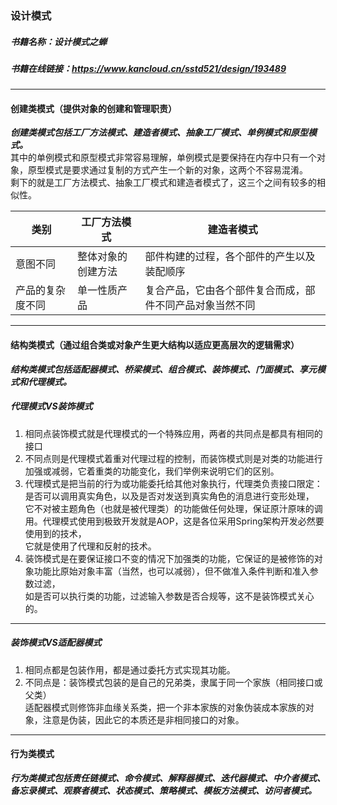 ### 设计模式
##### 书籍名称：设计模式之蝉
##### 书籍在线链接：https://www.kancloud.cn/sstd521/design/193489

---------------------------------------
#### 创建类模式（提供对象的创建和管理职责）
***创建类模式包括工厂方法模式、建造者模式、抽象工厂模式、单例模式和原型模式。***<br>
其中的单例模式和原型模式非常容易理解，单例模式是要保持在内存中只有一个对象，原型模式是要求通过复制的方式产生一个新的对象，这两个不容易混淆。<br>
剩下的就是工厂方法模式、抽象工厂模式和建造者模式了，这三个之间有较多的相似性。<br>

| 类别 | 工厂方法模式 | 建造者模式 | 
---- | ---|  ---| 
意图不同 | 整体对象的创建方法 |  部件构建的过程，各个部件的产生以及装配顺序
产品的复杂度不同 | 单一性质产品 |  复合产品，它由各个部件复合而成，部件不同产品对象当然不同

---------------------------------------
#### 结构类模式（通过组合类或对象产生更大结构以适应更高层次的逻辑需求）
***结构类模式包括适配器模式、桥梁模式、组合模式、装饰模式、门面模式、享元模式和代理模式。***<br>

##### 代理模式VS装饰模式
1. 相同点装饰模式就是代理模式的一个特殊应用，两者的共同点是都具有相同的接口
2. 不同点则是代理模式着重对代理过程的控制，而装饰模式则是对类的功能进行加强或减弱，它着重类的功能变化，我们举例来说明它们的区别。
3. 代理模式是把当前的行为或功能委托给其他对象执行，代理类负责接口限定：是否可以调用真实角色，以及是否对发送到真实角色的消息进行变形处理，<br>
    它不对被主题角色（也就是被代理类）的功能做任何处理，保证原汁原味的调用。代理模式使用到极致开发就是AOP，这是各位采用Spring架构开发必然要使用到的技术，<br>
    它就是使用了代理和反射的技术。
4. 装饰模式是在要保证接口不变的情况下加强类的功能，它保证的是被修饰的对象功能比原始对象丰富（当然，也可以减弱），但不做准入条件判断和准入参数过滤，<br>
    如是否可以执行类的功能，过滤输入参数是否合规等，这不是装饰模式关心的。<br>

---------------------------------------
##### 装饰模式VS适配器模式
1. 相同点都是包装作用，都是通过委托方式实现其功能。
2. 不同点是：装饰模式包装的是自己的兄弟类，隶属于同一个家族（相同接口或父类）<br>
    适配器模式则修饰非血缘关系类，把一个非本家族的对象伪装成本家族的对象，注意是伪装，因此它的本质还是非相同接口的对象。

---------------------------------------
#### 行为类模式
***行为类模式包括责任链模式、命令模式、解释器模式、迭代器模式、中介者模式、备忘录模式、观察者模式、状态模式、策略模式、模板方法模式、访问者模式。***<br>